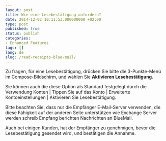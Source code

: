 ```yaml
---
layout: post
title: Wie eine Lesebestätigung anfordern?
date: 2014-12-02 10:11:53.000000000 +02:00
type: post
published: true
status: publish
categories:
- Enhanced Features
tags: []
lang: de
slug: /read-receipts-blue-mail/
---
```


Zu fragen, für eine Lesebestätigung, drücken Sie bitte die 3-Punkte-Menü im Compose-Bildschirm, und wählen Sie **Aktivieren Lesebestätigung**.

Sie können auch die diese Option als Standard festgelegt durch die Verwendung Konten \| Tippen Sie auf das Konto \| Erweiterte Kontoeinstellungen \| Aktivieren Sie Lesebestätigung.

Bitte beachten Sie, dass nur die Empfänger E-Mail-Server verwenden, die diese Fähigkeit auf der anderen Seite unterstützen wie Exchange Server werden schreib Empfang berichten Nachrichten an BlueMail.

Auch bei einigen Kunden, hat der Empfänger zu genehmigen, bevor die Lesebestätigung gesendet wird, und bestätigen die Annahme.